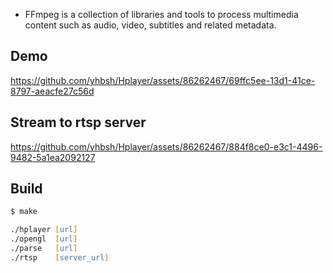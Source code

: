 - FFmpeg is a collection of libraries and tools to process multimedia content such as audio, video, subtitles and related metadata.

## Demo

https://github.com/yhbsh/Hplayer/assets/86262467/69ffc5ee-13d1-41ce-8797-aeacfe27c56d

## Stream to rtsp server
https://github.com/yhbsh/Hplayer/assets/86262467/884f8ce0-e3c1-4496-9482-5a1ea2092127

## Build

```zsh
$ make
```

```zsh
./hplayer [url]
./opengl  [url]
./parse   [url]
./rtsp    [server_url]
```

